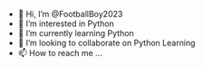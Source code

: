 - 👋 Hi, I’m @FootballBoy2023
- 👀 I’m interested in Python
- 🌱 I’m currently learning Python
- 💞️ I’m looking to collaborate on Python Learning
- 📫 How to reach me ...

<!---
FootballBoy2023/FootballBoy2023 is a ✨ special ✨ repository because its `README.md` (this file) appears on your GitHub profile.
You can click the Preview link to take a look at your changes.
--->
